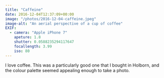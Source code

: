 ```yaml
---
title: "Caffeine"
date: 2016-12-04T12:37:09+00:00
image: "/photos/2016-12-04-caffeine.jpeg"
image-alt: "An aerial perspective of a cup of coffee"
EXIF:
  - camera: "Apple iPhone 7"
    apeture: 1.8
    shutter: 0.0588235294117647
    focallength: 3.99
    iso: 80
---
```


I love coffee. This was a particularly good one that I bought in Holborn, and the colour palette seemed appealing enough to take a photo.